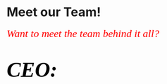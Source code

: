 # Meet our Team!
<html>
<head>
   <p><font face="Times new roman"><font color="red"><font size="5"><i>Want to meet the team behind it all?
   <br/>
   <br/>
   <p><font face="Times new roman"><font color="black"><font size="7"><b>CEO:
